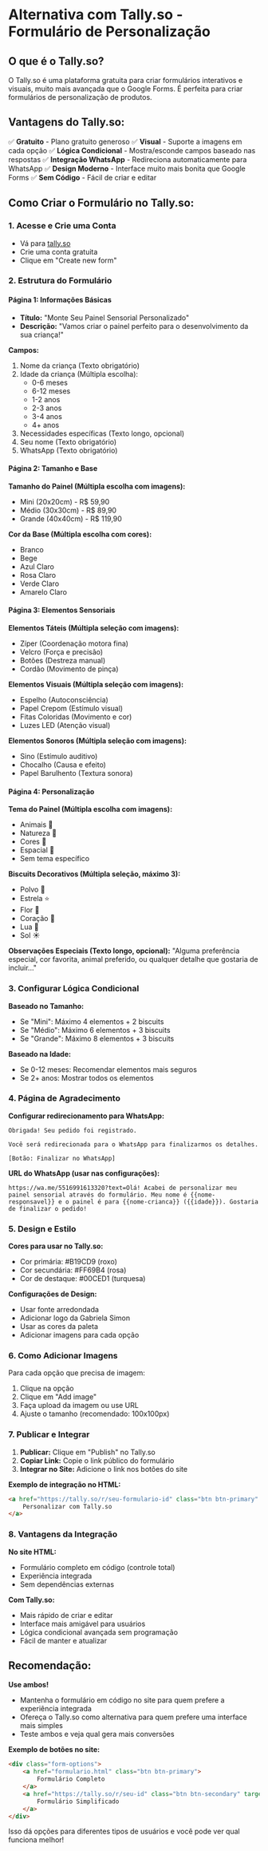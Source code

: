 # Alternativa com Tally.so - Formulário de Personalização

## O que é o Tally.so?

O Tally.so é uma plataforma gratuita para criar formulários interativos e visuais, muito mais avançada que o Google Forms. É perfeita para criar formulários de personalização de produtos.

## Vantagens do Tally.so:

✅ **Gratuito** - Plano gratuito generoso
✅ **Visual** - Suporte a imagens em cada opção
✅ **Lógica Condicional** - Mostra/esconde campos baseado nas respostas
✅ **Integração WhatsApp** - Redireciona automaticamente para WhatsApp
✅ **Design Moderno** - Interface muito mais bonita que Google Forms
✅ **Sem Código** - Fácil de criar e editar

## Como Criar o Formulário no Tally.so:

### 1. Acesse e Crie uma Conta
- Vá para [tally.so](https://tally.so)
- Crie uma conta gratuita
- Clique em "Create new form"

### 2. Estrutura do Formulário

#### **Página 1: Informações Básicas**
- **Título:** "Monte Seu Painel Sensorial Personalizado"
- **Descrição:** "Vamos criar o painel perfeito para o desenvolvimento da sua criança!"

**Campos:**
1. Nome da criança (Texto obrigatório)
2. Idade da criança (Múltipla escolha):
   - 0-6 meses
   - 6-12 meses
   - 1-2 anos
   - 2-3 anos
   - 3-4 anos
   - 4+ anos
3. Necessidades específicas (Texto longo, opcional)
4. Seu nome (Texto obrigatório)
5. WhatsApp (Texto obrigatório)

#### **Página 2: Tamanho e Base**
**Tamanho do Painel (Múltipla escolha com imagens):**
- Mini (20x20cm) - R$ 59,90
- Médio (30x30cm) - R$ 89,90
- Grande (40x40cm) - R$ 119,90

**Cor da Base (Múltipla escolha com cores):**
- Branco
- Bege
- Azul Claro
- Rosa Claro
- Verde Claro
- Amarelo Claro

#### **Página 3: Elementos Sensoriais**
**Elementos Táteis (Múltipla seleção com imagens):**
- Zíper (Coordenação motora fina)
- Velcro (Força e precisão)
- Botões (Destreza manual)
- Cordão (Movimento de pinça)

**Elementos Visuais (Múltipla seleção com imagens):**
- Espelho (Autoconsciência)
- Papel Crepom (Estímulo visual)
- Fitas Coloridas (Movimento e cor)
- Luzes LED (Atenção visual)

**Elementos Sonoros (Múltipla seleção com imagens):**
- Sino (Estímulo auditivo)
- Chocalho (Causa e efeito)
- Papel Barulhento (Textura sonora)

#### **Página 4: Personalização**
**Tema do Painel (Múltipla escolha com imagens):**
- Animais 🐙
- Natureza 🌿
- Cores 🌈
- Espacial 🚀
- Sem tema específico

**Biscuits Decorativos (Múltipla seleção, máximo 3):**
- Polvo 🐙
- Estrela ⭐
- Flor 🌸
- Coração 💖
- Lua 🌙
- Sol ☀️

**Observações Especiais (Texto longo, opcional):**
"Alguma preferência especial, cor favorita, animal preferido, ou qualquer detalhe que gostaria de incluir..."

### 3. Configurar Lógica Condicional

**Baseado no Tamanho:**
- Se "Mini": Máximo 4 elementos + 2 biscuits
- Se "Médio": Máximo 6 elementos + 3 biscuits  
- Se "Grande": Máximo 8 elementos + 3 biscuits

**Baseado na Idade:**
- Se 0-12 meses: Recomendar elementos mais seguros
- Se 2+ anos: Mostrar todos os elementos

### 4. Página de Agradecimento

**Configurar redirecionamento para WhatsApp:**

```
Obrigada! Seu pedido foi registrado.

Você será redirecionada para o WhatsApp para finalizarmos os detalhes.

[Botão: Finalizar no WhatsApp]
```

**URL do WhatsApp (usar nas configurações):**
```
https://wa.me/5516991613320?text=Olá! Acabei de personalizar meu painel sensorial através do formulário. Meu nome é {{nome-responsavel}} e o painel é para {{nome-crianca}} ({{idade}}). Gostaria de finalizar o pedido!
```

### 5. Design e Estilo

**Cores para usar no Tally.so:**
- Cor primária: #B19CD9 (roxo)
- Cor secundária: #FF69B4 (rosa)
- Cor de destaque: #00CED1 (turquesa)

**Configurações de Design:**
- Usar fonte arredondada
- Adicionar logo da Gabriela Simon
- Usar as cores da paleta
- Adicionar imagens para cada opção

### 6. Como Adicionar Imagens

Para cada opção que precisa de imagem:
1. Clique na opção
2. Clique em "Add image"
3. Faça upload da imagem ou use URL
4. Ajuste o tamanho (recomendado: 100x100px)

### 7. Publicar e Integrar

1. **Publicar:** Clique em "Publish" no Tally.so
2. **Copiar Link:** Copie o link público do formulário
3. **Integrar no Site:** Adicione o link nos botões do site

**Exemplo de integração no HTML:**
```html
<a href="https://tally.so/r/seu-formulario-id" class="btn btn-primary" target="_blank">
    Personalizar com Tally.so
</a>
```

### 8. Vantagens da Integração

**No site HTML:**
- Formulário completo em código (controle total)
- Experiência integrada
- Sem dependências externas

**Com Tally.so:**
- Mais rápido de criar e editar
- Interface mais amigável para usuários
- Lógica condicional avançada sem programação
- Fácil de manter e atualizar

## Recomendação:

**Use ambos!** 
- Mantenha o formulário em código no site para quem prefere a experiência integrada
- Ofereça o Tally.so como alternativa para quem prefere uma interface mais simples
- Teste ambos e veja qual gera mais conversões

**Exemplo de botões no site:**
```html
<div class="form-options">
    <a href="formulario.html" class="btn btn-primary">
        Formulário Completo
    </a>
    <a href="https://tally.so/r/seu-id" class="btn btn-secondary" target="_blank">
        Formulário Simplificado
    </a>
</div>
```

Isso dá opções para diferentes tipos de usuários e você pode ver qual funciona melhor!

